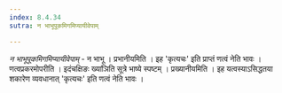 ```yaml
---
index: 8.4.34
sutra: न भाभूपूकमिगमिप्यायीवेपाम्

---
```

_न भाभूपूकमिगमिप्यायीवेपाम्_ - न भाभू । प्रभानीयमिति । इह 'कृत्यचः' इति प्राप्तं णत्वं नेति भावः । णत्वप्रकरमोपरीति । इदंचक्षिङः ख्या॑ञिति सूत्रे भाष्ये स्पष्टम् । प्रख्यानीयमिति । इह यत्वस्याऽसिद्धतया शकारेण व्यवधानात् 'कृत्यचः' इति णत्वं नेति भावः । 